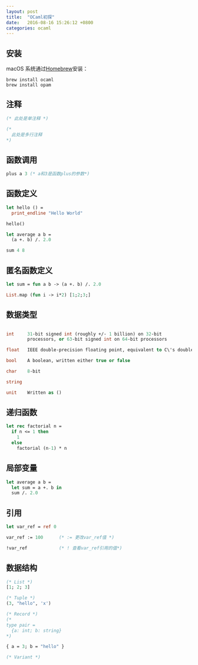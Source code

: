 ```yaml
---
layout: post
title:  "OCaml初探"
date:   2016-08-16 15:26:12 +0800
categories: ocaml
---
```


## 安装

macOS 系统通过[Homebrew](http://brew.sh/)安装：

```
brew install ocaml
brew install opam
```

## 注释

```ocaml
(* 此处是单注释 *)

(*
  此处是多行注释
*)
```

## 函数调用

```ocaml
plus a 3 (* a和3是函数plus的参数*)
```

## 函数定义

```ocaml
let hello () =
  print_endline "Hello World"

hello()

let average a b =
  (a +. b) /. 2.0

sum 4 8

```

## 匿名函数定义

```ocaml
let sum = fun a b -> (a +. b) /. 2.0

List.map (fun i -> i*2) [1;2;3;]
```


## 数据类型

```ocaml

int     31-bit signed int (roughly +/- 1 billion) on 32-bit
        processors, or 63-bit signed int on 64-bit processors

float   IEEE double-precision floating point, equivalent to C\'s double

bool    A boolean, written either true or false

char    8-bit

string  

unit    Written as ()

```


## 递归函数

```ocaml
let rec factorial n =
  if n <= 1 then
    1
  else
    factorial (n-1) * n
```

## 局部变量

```ocaml
let average a b =
  let sum = a +. b in
  sum /. 2.0
```

## 引用

```ocaml
let var_ref = ref 0

var_ref := 100      (* := 更改var_ref值 *)

!var_ref            (* ! 查看var_ref引用的值*)
```

## 数据结构

```ocaml
(* List *)
[1; 2; 3]

(* Tuple *)
(3, "hello", 'x')

(* Record *)
(*
type pair =
  {a: int; b: string}
*)

{ a = 3; b = "hello" }

(* Variant *)

```





